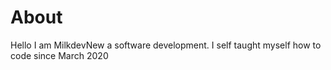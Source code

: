 # About

Hello I am MilkdevNew a software development. I self taught myself how to code since March 2020
